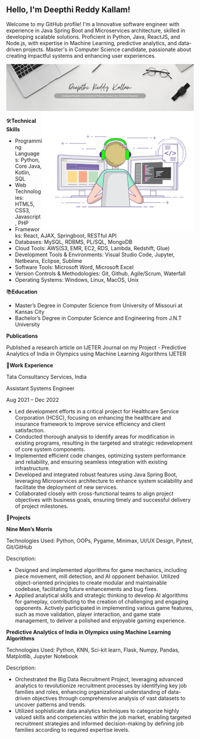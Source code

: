 ##  Hello, I'm Deepthi Reddy Kallam!


Welcome to my GitHub profile! I'm a Innovative software engineer with experience in Java Spring Boot and Microservices architecture, skilled in developing scalable solutions. Proficient in Python, Java, ReactJS, and Node.js, with expertise in Machine Learning, predictive analytics, and data-driven projects. Master's in Computer Science candidate, passionate about creating impactful systems and enhancing user experiences.

<img src="https://github.com/deepthireddy246/deepthireddy246/blob/main/Deepthi%20Reddy%20Kallam.png" alt="banner ">

<img align="right" alt="GIF" src="https://github.com/deepthireddy246/deepthireddy246/blob/main/coding.gif" width="408" height="318"/>
  

🛠️**Technical Skills**

- Programming Languages: Python, Core Java, Kotlin, SQL
- Web Technologies: HTML5, CSS3, Javascript, PHP
- Frameworks: React, AJAX, Springboot, RESTful API
- Databases: MySQL, RDBMS, PL/SQL, MongoDB 
- Cloud Tools: AWS(S3, EMR, EC2, RDS, Lambda, Redshift, Glue)
- Development Tools & Environments: Visual Studio Code, Jupyter, Netbeans, Eclipse, Sublime 
- Software Tools: Microsoft Word, Microsoft Excel 
- Version Controls & Methodologies: Git, Github, Agile/Scrum, Waterfall
- Operating Systems: Windows, Linux, MacOS, Unix  


 📚**Education**
 
- Master’s Degree in Computer Science from University of Missouri at Kansas City
- Bachelor’s Degree in Computer Science and Engineering from  J.N.T University

**Publications**

Published a research article on IJETER Journal on my Project - Predictive Analytics of India in Olympics using       Machine Learning Algorithms IJETER

💼**Work Experience**

Tata Consultancy Services, India

Assistant Systems Engineer                                                                                                                                          

Aug 2021 – Dec 2022   
- Led development efforts in a critical project for Healthcare Service Corporation (HCSC), focusing on enhancing the healthcare and insurance framework to improve service efficiency and client satisfaction.
- Conducted thorough analysis to identify areas for modification in existing programs, resulting in the targeted and strategic redevelopment of core system components.
- Implemented efficient code changes, optimizing system performance and reliability, and ensuring seamless integration with existing infrastructure.
- Developed and integrated robust features using Java Spring Boot, leveraging Microservices architecture to enhance system scalability and facilitate the deployment of new services.
- Collaborated closely with cross-functional teams to align project objectives with business goals, ensuring timely and successful delivery of project milestones.


🚀**Projects**

**Nine Men’s Morris**

Technologies Used: Python, OOPs, Pygame, Minimax, UI/UX Design, Pytest, Git/GitHub

Description:
- Designed and implemented algorithms for game mechanics, including piece movement, mill detection, and AI opponent behavior. Utilized object-oriented principles to create modular and maintainable codebase, facilitating future enhancements and bug fixes.
- Applied analytical skills and strategic thinking to develop AI algorithms for gameplay, contributing to the creation of challenging and engaging opponents. Actively participated in implementing various game features, such as move validation, player interaction, and game state management, to deliver a polished and enjoyable gaming experience.


**Predictive Analytics of India in Olympics using Machine Learning Algorithms**   

Technologies Used: Python, KNN, Sci-kit learn, Flask, Numpy, Pandas, Matplotlib, Jupyter Notebook

Description:
- Orchestrated the Big Data Recruitment Project, leveraging advanced analytics to revolutionize recruitment processes by identifying key job families and roles, enhancing organizational understanding of data-driven objectives through comprehensive analysis of vast datasets to uncover patterns and trends.
- Utilized sophisticate data analytics techniques to categorize highly valued skills and competencies within the job market, enabling targeted recruitment strategies and informed decision-making by defining job families according to required expertise levels.




 
